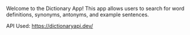 Welcome to the Dictionary App! This app allows users to search for word definitions, synonyms, antonyms, and example sentences.


API Used:
https://dictionaryapi.dev/

